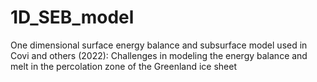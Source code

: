 # 1D_SEB_model
One dimensional surface energy balance and subsurface model used in Covi and others (2022): Challenges in modeling the energy balance and melt in the percolation zone of the Greenland ice sheet
